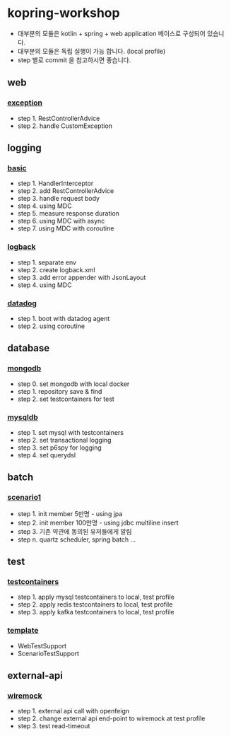# kopring-workshop

- 대부분의 모듈은 kotlin + spring + web application 베이스로 구성되어 있습니다.
- 대부분의 모듈은 독립 실행이 가능 합니다. (local profile)
- step 별로 commit 을 참고하시면 좋습니다.

## web

### [exception](https://github.com/Hyune-s-lab/kopring-workshop/tree/main/web/exception)

- step 1. RestControllerAdvice
- step 2. handle CustomException

## logging

### [basic](https://github.com/Hyune-s-lab/kopring-workshop/tree/main/logging/basic)

- step 1. HandlerInterceptor
- step 2. add RestControllerAdvice
- step 3. handle request body
- step 4. using MDC
- step 5. measure response duration
- step 6. using MDC with async
- step 7. using MDC with coroutine

### [logback](https://github.com/Hyune-s-lab/kopring-workshop/tree/main/logging/logback)

- step 1. separate env
- step 2. create logback.xml
- step 3. add error appender with JsonLayout
- step 4. using MDC

### [datadog](https://github.com/Hyune-s-lab/kopring-workshop/tree/main/logging/datadog)

- step 1. boot with datadog agent
- step 2. using coroutine

## database

### [mongodb](https://github.com/Hyune-s-lab/kopring-workshop/tree/main/db/mongodb)

- step 0. set mongodb with local docker
- step 1. repository save & find
- step 2. set testcontainers for test

### [mysqldb](https://github.com/Hyune-s-lab/kopring-workshop/tree/main/db/mysqldb)

- step 1. set mysql with testcontainers
- step 2. set transactional logging
- step 3. set p6spy for logging
- step 4. set querydsl

## batch

### [scenario1](https://github.com/Hyune-s-lab/kopring-workshop/tree/main/batch/scenario1)

- step 1. init member 5만명 - using jpa
- step 2. init member 100만명 - using jdbc multiline insert
- step 3. 기존 약관에 동의된 유저들에게 알림
- step n. quartz scheduler, spring batch ...

## test

### [testcontainers](https://github.com/Hyune-s-lab/kopring-workshop/tree/main/test/testcontainers)

- step 1. apply mysql testcontainers to local, test profile
- step 2. apply redis testcontainers to local, test profile
- step 3. apply kafka testcontainers to local, test profile

### [template](https://github.com/Hyune-s-lab/kopring-workshop/tree/main/test/template)

- WebTestSupport
- ScenarioTestSupport

## external-api

### [wiremock](https://github.com/Hyune-s-lab/kopring-workshop/tree/main/external-api/wiremock)

- step 1. external api call with openfeign
- step 2. change external api end-point to wiremock at test profile
- step 3. test read-timeout
